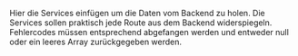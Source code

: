 Hier die Services einfügen um die Daten vom Backend zu holen.
Die Services sollen praktisch jede Route aus dem Backend widerspiegeln.
Fehlercodes müssen entsprechend abgefangen werden und entweder null oder ein leeres Array zurückgegeben werden.